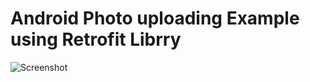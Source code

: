 # Android Photo uploading Example using Retrofit Librry

![Screenshot](https://i2.wp.com/appsgit.com/wp-content/uploads/2017/10/android_image_upload_example_retrofit.png?w=450&ssl=1)
